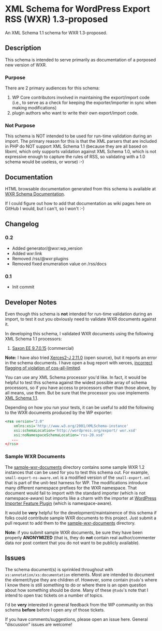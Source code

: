 # XML Schema for WordPress Export RSS (WXR) 1.3-proposed

An XML Schema 1.1 schema for WXR 1.3-proposed.

## Description

This schema is intended to serve primarily as documentation of a porposed new version of WXR.

### Purpose
			
There are 2 primary audiences for this schema:
1. WP Core contributors involved in maintaining the export/import code (i.e., to serve as a check for keeping the exporter/importer in sync when making modifications)
1. plugin authors who want to write their own export/import code.

### Not Purpose
		
This schema is NOT intended to be used for run-time validation during an import.  The primary reason for this is
that the XML parsers that are included in PHP do NOT support XML Schema 1.1 (because they are
all based on libxml, which only supports validation against XML Schema 1.0, which is not expressive
enough to capture the rules of RSS, so validating with a 1.0 schema would be useless, or worse) :-)

## Documentation

HTML browsable documentation generated from this schema is available at
[WXR Schema Documentation](http://sparrowhawkcomputing.com/wxr/1.3-proposed/docs/wxr.html).

If I could figure out how to add that documentation as wiki pages here on GitHub I would, but I can't,
so I won't :-)

## Changelog

### 0.2

* Added generator/@wxr:wp_version
* Added wxr:link
* Removed /rss/@wxr:plugins
* Removed fixed enumeration value on /rss/docs

### 0.1

* Init commit

## Developer Notes

Even though this schema is **not** intended for run-time validation during an import, to test it
out you obviously need to validate WXR documents against it.

In developing this schema, I validated WXR documents using the following XML Schema 1.1 processors:

1. [Saxon EE 9.7.0.15](http://saxonica.com/products/products.xml) (commercial)

**Note:** I have also tried [Xerces2-J 2.11.0](http://xerces.apache.org/#xerces2-j) (open source), but it reports an
error in the schema documents.  I have open a bug report with xerces,
[incorrect flagging of violation of cos-all-limited](https://issues.apache.org/jira/browse/XERCESJ-1680).

You can use any XML Schema processor you'd like. In fact, it would be helpful to test this schema against the widest possible array of schema processors, so if you have access to processors other than those above, by all means, use them.  But be sure that the processor you use implements [XML Schema 1.1](https://www.w3.org/TR/xmlschema11-1).

Depending on how you run your tests, it can be useful to add the following to the WXR documents produced by the WP exporter:

```xml
<rss version="2.0"
	xmlns:xsi='http://www.w3.org/2001/XMLSchema-instance'
	xsi:schemaLocation='http://wordpress.org/export/ wxr.xsd'
	xsi:noNamespaceSchemaLocation='rss-20.xsd'
   ...
</rss>
```

### Sample WXR Documents

The [sample-wxr-documents](sample-wxr-documents) directory contains some sample WXR 1.2 instances that can be used for you to test this schema out.  For example, `small-export-ns-aware.xml` is a modified version of the `small-export.xml` that is part of the unit-test harness for WP.  The modifications introduce many different namespace prefixes for the WXR namespace.  That document would fail to import with the standard importer (which is not namespace-aware) but imports like a charm with the importer at [WordPress Importer Feature Plugin](https://github.com/pbiron/WordPress-Importer) (which is namespace-aware).

It would be **very** helpful for the development/maintainence of this schema if folks could contribute sample WXR documents to this project.  Just submit a pull request to add them to the [sample-wxr-documents](sample-wxr-documents) directory.

**Note:** if you submit sample WXR documents, be sure they have been properly **ANONYMIZED** (that is, they do **not** contain real author/commenter data nor post content that you do not want to be publicly available).

## Issues

The schema document(s) is sprinkled throughout with `xs:annotation/xs:documentation` elements.
Most are intended to document the element/type they are children of.  However, some
contain `@todo`'s where I know there is still something to do or where there is an open
question about how something should be done.  Many of these `@todo`'s note that I intend
to open trac tickets on a number of topics.

I'd be **very** interested in general feedback from the WP community on this schema **before**
before I open any of those tickets.

If you have comments/suggestions, please open an issue here.  General "discussion" issues
are welcome!